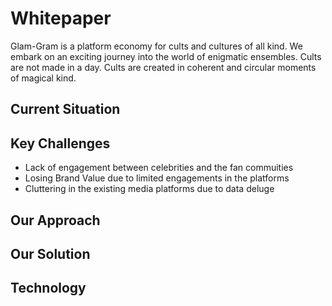 # Whitepaper

Glam-Gram is a platform economy for cults and cultures of all kind. We embark on an exciting journey into the world of enigmatic ensembles. Cults are not made in a day. Cults are created in coherent and circular moments of magical kind. 

## Current Situation 

## Key Challenges
- Lack of engagement between celebrities and the fan commuities 
- Losing Brand Value due to limited engagements in the platforms
- Cluttering in the existing media platforms due to data deluge

## Our Approach

## Our Solution

## Technology 


